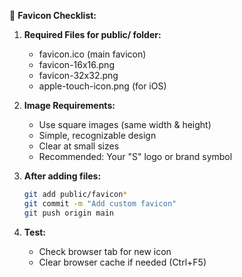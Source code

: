 📝 **Favicon Checklist:**

1. **Required Files for public/ folder:**
   - favicon.ico (main favicon)
   - favicon-16x16.png 
   - favicon-32x32.png
   - apple-touch-icon.png (for iOS)

2. **Image Requirements:**
   - Use square images (same width & height)
   - Simple, recognizable design
   - Clear at small sizes
   - Recommended: Your "S" logo or brand symbol

3. **After adding files:**
   ```bash
   git add public/favicon*
   git commit -m "Add custom favicon"
   git push origin main
   ```

4. **Test:**
   - Check browser tab for new icon
   - Clear browser cache if needed (Ctrl+F5)